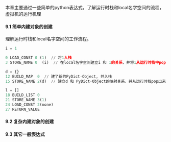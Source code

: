 本章主要通过一些简单的python表达式，了解运行时栈和local名字空间的流程，虚拟机的运行机理

#### 9.1 简单内建对象的创建

理解运行时栈和local名字空间的工作流程。

```python
i = 1

0 LOAD_CONST 0 (1)  // 将1入栈
3 STORE_NAME 0  (i)  // 在local名字空间建立i 和 1的关系，并将1从运行时栈中pop出来

d = {}
12 BUILD_MAP  0  // 建了新的PyDict-Object, 并入栈
15 STORE_NAME 2(d)  // 建立d 和 PyDict-Object的映射关系，并从运行时栈pop出来

l = []
18 BUILD_LIST 0
21 STORE_NAME 3(1)
24 LOAD_CONST 2(none)
27 RETURN_VALUE
```

#### 9.2 复杂内建对象的创建

#### 9.3 其它一般表达式

